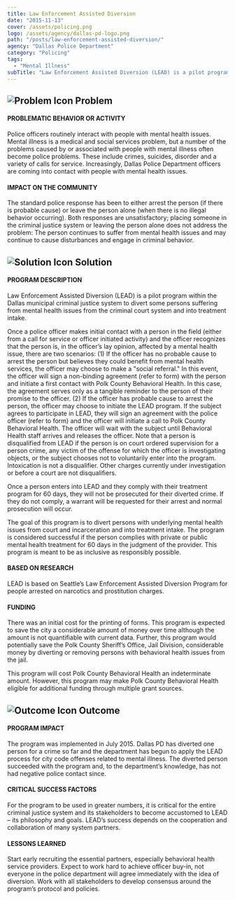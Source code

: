 ```yaml
---
title: Law Enforcement Assisted Diversion
date: "2015-11-13"
cover: /assets/policing.png
logo: /assets/agency/dallas-pd-logo.png
path: "/posts/law-enforcement-assisted-diversion/"
agency: "Dallas Police Department"
category: "Policing"
tags:
  - "Mental Illness"
subTitle: "Law Enforcement Assisted Diversion (LEAD) is a pilot program within the Dallas municipal criminal justice system to divert some persons suffering from mental health issues from the criminal court system and into treatment intake."
---
```


## ![Problem Icon](https://github.com/google/material-design-icons/raw/master/alert/1x_web/ic_error_outline_black_48dp.png "Problem") Problem

#### PROBLEMATIC BEHAVIOR OR ACTIVITY

Police officers routinely interact with people with mental health issues. Mental illness is a medical and social services problem, but a number of the problems caused by or associated with people with mental illness often become police problems. These include crimes, suicides, disorder and a variety of calls for service. Increasingly, Dallas Police Department officers are coming into contact with people with mental health issues.

#### IMPACT ON THE COMMUNITY

The standard police response has been to either arrest the person (if there is probable cause) or leave the person alone (when there is no illegal behavior occurring). Both responses are unsatisfactory; placing someone in the criminal justice system or leaving the person alone does not address the problem: The person continues to suffer from mental health issues and may continue to cause disturbances and engage in criminal behavior.

## ![Solution Icon](https://github.com/google/material-design-icons/raw/master/action/1x_web/ic_lightbulb_outline_black_48dp.png "Solution") Solution

#### PROGRAM DESCRIPTION

Law Enforcement Assisted Diversion (LEAD) is a pilot program within the Dallas municipal criminal justice system to divert some persons suffering from mental health issues from the criminal court system and into treatment intake.

Once a police officer makes initial contact with a person in the field (either from a call for service or officer initiated activity) and the officer recognizes that the person is, in the officer’s lay opinion, affected by a mental health issue, there are two scenarios: (1) If the officer has no probable cause to arrest the person but believes they could benefit from mental health services, the officer may choose to make a "social referral." In this event, the officer will sign a non-binding agreement (refer to form) with the person and initiate a first contact with Polk County Behavioral Health. In this case, the agreement serves only as a tangible reminder to the person of their promise to the officer. (2) If the officer has probable cause to arrest the person, the officer may choose to initiate the LEAD program. If the subject agrees to participate in LEAD, they will sign an agreement with the police officer (refer to form) and the officer will initiate a call to Polk County Behavioral Health. The officer will wait with the subject until Behavioral Health staff arrives and releases the officer. Note that a person is disqualified from LEAD if the person is on court ordered supervision for a person crime, any victim of the offense for which the officer is investigating objects, or the subject chooses not to voluntarily enter into the program. Intoxication is not a disqualifier. Other charges currently under investigation or before a court are not disqualifiers.

Once a person enters into LEAD and they comply with their treatment program for 60 days, they will not be prosecuted for their diverted crime. If they do not comply, a warrant will be requested for their arrest and normal prosecution will occur.

The goal of this program is to divert persons with underlying mental health issues from court and incarceration and into treatment intake. The program is considered successful if the person complies with private or public mental health treatment for 60 days in the judgment of the provider. This program is meant to be as inclusive as responsibly possible.

#### BASED ON RESEARCH

LEAD is based on Seattle’s Law Enforcement Assisted Diversion Program for people arrested on narcotics and prostitution charges.

#### FUNDING

There was an initial cost for the printing of forms. This program is expected to save the city a considerable amount of money over time although the amount is not quantifiable with current data. Further, this program would potentially save the Polk County Sheriff’s Office, Jail Division, considerable money by diverting or removing persons with behavioral health issues from the jail.

This program will cost Polk County Behavioral Health an indeterminate amount. However, this program may make Polk County Behavioral Health eligible for additional funding through multiple grant sources.

## ![Outcome Icon](https://github.com/google/material-design-icons/raw/master/action/1x_web/ic_view_list_black_48dp.png "Outcome") Outcome

#### PROGRAM IMPACT

The program was implemented in July 2015. Dallas PD has diverted one person for a crime so far and the department has begun to apply the LEAD process for city code offenses related to mental illness. The diverted person succeeded with the program and, to the department’s knowledge, has not had negative police contact since.

#### CRITICAL SUCCESS FACTORS

For the program to be used in greater numbers, it is critical for the entire criminal justice system and its stakeholders to become accustomed to LEAD – its philosophy and goals. LEAD’s success depends on the cooperation and collaboration of many system partners.

#### LESSONS LEARNED

Start early recruiting the essential partners, especially behavioral health service providers. Expect to work hard to achieve officer buy-in, not everyone in the police department will agree immediately with the idea of diversion. Work with all stakeholders to develop consensus around the program’s protocol and policies.

